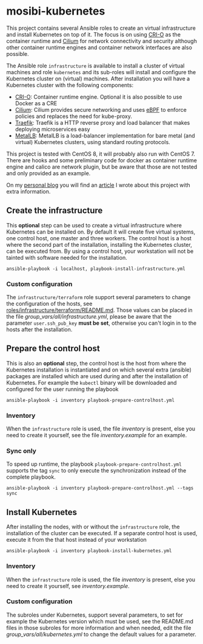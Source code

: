 # mosibi-kubernetes
This project contains several Ansible roles to create an virtual infrastructure and install Kubernetes on top of it. The focus is on using [CRI-O](https://cri-o.io/) as the container runtime and [Cilium](https://cilium.io/) for network connectivity and security although other container runtime engines and container network interfaces are also possible.

The Ansible role `infrastructure` is available to install a cluster of virtual machines and role `kubernetes` and its sub-roles will install and configure the Kubernetes cluster on (virtual) machines. After installation you will have a Kubernetes cluster with the following components:

* [CRI-O](https://cri-o.io): Container runtime engine. Optional it is also possible to use Docker as a CRE
* [Cilium](https://cilium.io): Cilium provides secure networking and uses [eBPF](https://ebpf.io) to enforce policies and replaces the need for kube-proxy.
* [Traefik](https://traefik.io): Traefik is a HTTP reverse proxy and load balancer that makes deploying microservices easy
* [MetalLB](https://metallb.universe.tf): MetalLB is a load-balancer implementation for bare metal (and virtual) Kubernetes clusters, using standard routing protocols.

This project is tested with CentOS 8, it will probably also run with CentOS 7. There are hooks and some preliminary code for docker as container runtime engine and calico are network plugin, but be aware that those are not tested and only provided as an example.

On my [personal blog](https://blog.mosibi.nl) you will find an [article](https://blog.mosibi.nl/all/2020/12/27/mosibi-kubernetes.html) I wrote about this project with extra information.

## Create the infrastructure
This **optional** step can be used to create a virtual infrastructure where Kubernetes can be installed on. By default it will create five virtual systems, one control host, one master and three workers. The control host is a host where the second part of the installation, installing the Kubernetes cluster, can be executed from. By using a control host, your workstation will not be tainted with software needed for the installation.

    ansible-playbook -i localhost, playbook-install-infrastructure.yml

### Custom configuration
The `infrastructure/terraform` role support several parameters to change the configuration of the hosts, see [roles/infrastructure/terraform/README.md](roles/infrastructure/terraform/README.md). Those values can be placed in the file *group_vars/all/infrastructure.yml*, please be aware that the parameter `user.ssh_pub_key` **must be set**, otherwise you can't login in to the hosts after the installation.

## Prepare the control host
This is also an **optional** step, the control host is the host from where the Kubernetes installation is instantiated and on which several extra (ansible) packages are installed which are used during and after the installation of Kubernetes. For example the `kubectl` binary will be downloaded and configured for the user running the playbook

    ansible-playbook -i inventory playbook-prepare-controlhost.yml

### Inventory
When the `infrastructure` role is used, the file *inventory* is present, else you need to create it yourself, see the file *inventory.example* for an example.

### Sync only
To speed up runtime, the playbook `playbook-prepare-controlhost.yml` supports the tag `sync` to only execute the synchronization instead of the complete playbook.

    ansible-playbook -i inventory playbook-prepare-controlhost.yml --tags sync

## Install Kubernetes
After installing the nodes, with or without the `infrastructure` role, the installation of the cluster can be executed. If a separate control host is used, execute it from the that host instead of your workstation

    ansible-playbook -i inventory playbook-install-kubernetes.yml

### Inventory
When the `infrastructure` role is used, the file *inventory* is present, else you need to create it yourself, see *inventory.example*. 

### Custom configuration
The subroles under Kubernetes, support several parameters, to set for example the Kubernetes version which must be used, see the README.md files in those subroles for more information and when needed, edit the file *group_vars/all/kubernetes.yml* to change the default values for a parameter.
